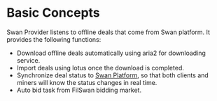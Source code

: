 # Basic Concepts

Swan Provider listens to offline deals that come from Swan platform. It provides the following functions:

* Download offline deals automatically using aria2 for downloading service.
* Import deals using lotus once the download is completed.
* Synchronize deal status to [Swan Platform](https://console.filswan.com/#/dashboard), so that both clients and miners will know the status changes in real time.
* Auto bid task from FilSwan bidding market.
